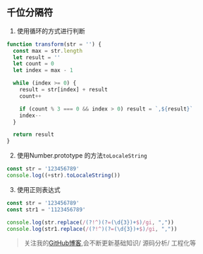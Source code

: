 ## 千位分隔符

1. 使用循环的方式进行判断
```js
function transform(str = '') {
  const max = str.length
  let result = ''
  let count = 0
  let index = max - 1

  while (index >= 0) {
    result = str[index] + result
    count++

    if (count % 3 === 0 && index > 0) result = `,${result}`
    index--
  }

  return result
}
```

2. 使用Number.prototype 的方法`toLocaleString`
```js
const str = '123456789'
console.log((+str).toLocaleString())
```

3. 使用正则表达式
```js
const str = '123456789'
const str1 = '1123456789'

console.log(str.replace(/(?!^)(?=(\d{3})+$)/gi, ","))
console.log(str1.replace(/(?!^)(?=(\d{3})+$)/gi, ","))
```

> 关注我的[GitHub博客](https://github.com/a572251465/my-blog),会不断更新基础知识/ 源码分析/ 工程化等